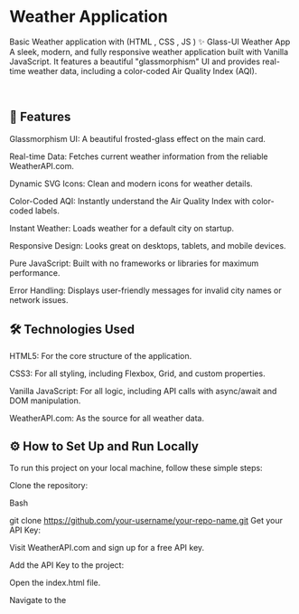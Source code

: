 # Weather Application
Basic Weather application with (HTML , CSS , JS ) 
✨ Glass-UI Weather App
A sleek, modern, and fully responsive weather application built with Vanilla JavaScript. It features a beautiful "glassmorphism" UI and provides real-time weather data, including a color-coded Air Quality Index (AQI).

<br>

## 🚀 Features
Glassmorphism UI: A beautiful frosted-glass effect on the main card.

Real-time Data: Fetches current weather information from the reliable WeatherAPI.com.

Dynamic SVG Icons: Clean and modern icons for weather details.

Color-Coded AQI: Instantly understand the Air Quality Index with color-coded labels.

Instant Weather: Loads weather for a default city on startup.

Responsive Design: Looks great on desktops, tablets, and mobile devices.

Pure JavaScript: Built with no frameworks or libraries for maximum performance.

Error Handling: Displays user-friendly messages for invalid city names or network issues.

## 🛠️ Technologies Used
HTML5: For the core structure of the application.

CSS3: For all styling, including Flexbox, Grid, and custom properties.

Vanilla JavaScript: For all logic, including API calls with async/await and DOM manipulation.

WeatherAPI.com: As the source for all weather data.

## ⚙️ How to Set Up and Run Locally
To run this project on your local machine, follow these simple steps:

Clone the repository:

Bash

git clone https://github.com/your-username/your-repo-name.git
Get your API Key:

Visit WeatherAPI.com and sign up for a free API key.

Add the API Key to the project:

Open the index.html file.

Navigate to the <script> section at the bottom.

Find the apiKey constant and replace 'YOUR_API_KEY_HERE' with the key you obtained.

JavaScript

// Find this line in the script
const apiKey = 'YOUR_API_KEY_HERE';
Open in Browser:

Simply open the index.html file in your favorite web browser. That's it!

## 📜 License
This project is licensed under the MIT License. See the LICENSE file for more details.
